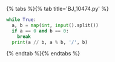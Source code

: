 {% tabs %}{% tab title='BJ_10474.py' %}

```py
while True:
  a, b = map(int, input().split())
  if a == 0 and b == 0:
    break
  print(a // b, a % b, '/', b)
```

{% endtab %}{% endtabs %}
